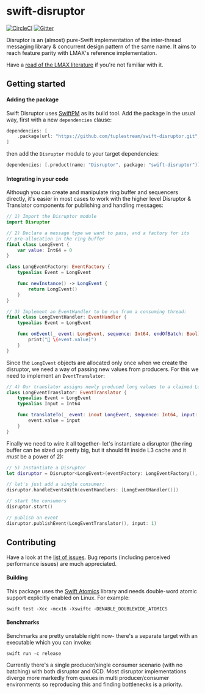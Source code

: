 # swift-disruptor

[![CircleCI](https://img.shields.io/circleci/build/github/tuplestream/swift-disruptor)](https://app.circleci.com/pipelines/github/tuplestream/swift-disruptor)
[![Gitter](https://badges.gitter.im/tuplestream/oss.svg)](https://gitter.im/tuplestream/oss?utm_source=badge&utm_medium=badge&utm_campaign=pr-badge)

Disruptor is an (almost) pure-Swift implementation of the inter-thread messaging library & concurrent design pattern of the same name. It aims to reach feature parity with LMAX's reference implementation.

Have a [read of the LMAX literature](http://lmax-exchange.github.io/disruptor/) if you're not familiar with it.

## Getting started

#### Adding the package

Swift Disruptor uses [SwiftPM](https://swift.org/package-manager/) as its build tool. Add the package in the usual way, first with a new `dependencies` clause:

```swift
dependencies: [
    .package(url: "https://github.com/tuplestream/swift-disruptor.git", from: "0.14.0")
]
```
then add the `Disruptor` module to your target dependencies:

```swift
dependencies: [.product(name: "Disruptor", package: "swift-disruptor")]
```

#### Integrating in your code

Although you can create and manipulate ring buffer and sequencers directly, it's easier in most cases to work with the higher level Disruptor & Translator components for publishing and handling messages:

```swift
// 1) Import the Disruptor module
import Disruptor

// 2) Declare a message type we want to pass, and a factory for its
// pre-allocation in the ring buffer
final class LongEvent {
    var value: Int64 = 0
}

class LongEventFactory: EventFactory {
    typealias Event = LongEvent

    func newInstance() -> LongEvent {
        return LongEvent()
    }
}

// 3) Implement an EventHandler to be run from a consuming thread:
final class LongEventHandler: EventHandler {
    typealias Event = LongEvent

    func onEvent(_ event: LongEvent, sequence: Int64, endOfBatch: Bool) {
        print("🚀 \(event.value)")
    }
}
```

Since the `LongEvent` objects are allocated only once when we create the disruptor, we need a way of passing new values from producers. For this we need to implement an `EventTranslator`:

```swift
// 4) Our translator assigns newly produced long values to a claimed LongEvent from the ring buffer
class LongEventTranslator: EventTranslator {
    typealias Event = LongEvent
    typealias Input = Int64

    func translateTo(_ event: inout LongEvent, sequence: Int64, input: Int64) {
        event.value = input
    }
}
```

Finally we need to wire it all together- let's instantiate a disruptor (the ring buffer can be sized up pretty big, but it should fit inside L3 cache and it _must_ be a power of 2):

```swift
// 5) Instantiate a Disruptor
let disruptor = Disruptor<LongEvent>(eventFactory: LongEventFactory(), ringBufferSize: (1 << 16), producerType: .single)

// let's just add a single consumer:
disruptor.handleEventsWith(eventHandlers: [LongEventHandler()])

// start the consumers
disruptor.start()

// publish an event
disruptor.publishEvent(LongEventTranslator(), input: 1)
```

## Contributing

Have a look at the [list of issues](https://github.com/tuplestream/swift-disruptor/issues). Bug reports (including perceived performance issues) are much appreciated.

#### Building

This package uses the [Swift Atomics](https://github.com/apple/swift-atomics) library and needs double-word atomic support explicitly enabled on Linux. For example:

`swift test -Xcc -mcx16 -Xswiftc -DENABLE_DOUBLEWIDE_ATOMICS`

#### Benchmarks

Benchmarks are pretty unstable right now- there's a separate target with an executable which you can invoke:

`swift run -c release`

Currently there's a single producer/single consumer scenario (with no batching) with both disruptor and GCD. Most disruptor implementations diverge more markedly from queues in multi producer/consumer environments so reproducing this and finding bottlenecks is a priority.
